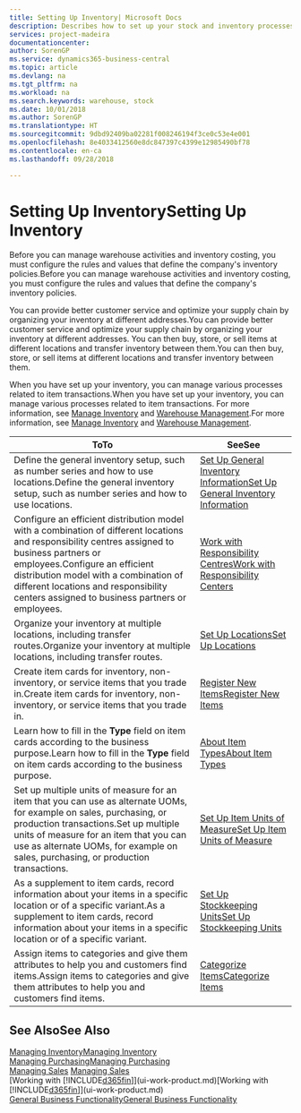 ```yaml
---
title: Setting Up Inventory| Microsoft Docs
description: Describes how to set up your stock and inventory processes, including transfer routes and locations, such as warehouses.
services: project-madeira
documentationcenter: 
author: SorenGP
ms.service: dynamics365-business-central
ms.topic: article
ms.devlang: na
ms.tgt_pltfrm: na
ms.workload: na
ms.search.keywords: warehouse, stock
ms.date: 10/01/2018
ms.author: SorenGP
ms.translationtype: HT
ms.sourcegitcommit: 9dbd92409ba02281f008246194f3ce0c53e4e001
ms.openlocfilehash: 8e4033412560e8dc847397c4399e12985490bf78
ms.contentlocale: en-ca
ms.lasthandoff: 09/28/2018

---
```

# <a name="setting-up-inventory"></a><span data-ttu-id="e94b0-103">Setting Up Inventory</span><span class="sxs-lookup"><span data-stu-id="e94b0-103">Setting Up Inventory</span></span>
<span data-ttu-id="e94b0-104">Before you can manage warehouse activities and inventory costing, you must configure the rules and values that define the company's inventory policies.</span><span class="sxs-lookup"><span data-stu-id="e94b0-104">Before you can manage warehouse activities and inventory costing, you must configure the rules and values that define the company's inventory policies.</span></span>

<span data-ttu-id="e94b0-105">You can provide better customer service and optimize your supply chain by organizing your inventory at different addresses.</span><span class="sxs-lookup"><span data-stu-id="e94b0-105">You can provide better customer service and optimize your supply chain by organizing your inventory at different addresses.</span></span> <span data-ttu-id="e94b0-106">You can then buy, store, or sell items at different locations and transfer inventory between them.</span><span class="sxs-lookup"><span data-stu-id="e94b0-106">You can then buy, store, or sell items at different locations and transfer inventory between them.</span></span>

<span data-ttu-id="e94b0-107">When you have set up your inventory, you can manage various processes related to item transactions.</span><span class="sxs-lookup"><span data-stu-id="e94b0-107">When you have set up your inventory, you can manage various processes related to item transactions.</span></span> <span data-ttu-id="e94b0-108">For more information, see [Manage Inventory](inventory-manage-inventory.md) and [Warehouse Management](warehouse-manage-warehouse.md).</span><span class="sxs-lookup"><span data-stu-id="e94b0-108">For more information, see [Manage Inventory](inventory-manage-inventory.md) and [Warehouse Management](warehouse-manage-warehouse.md).</span></span>

| <span data-ttu-id="e94b0-109">To</span><span class="sxs-lookup"><span data-stu-id="e94b0-109">To</span></span> | <span data-ttu-id="e94b0-110">See</span><span class="sxs-lookup"><span data-stu-id="e94b0-110">See</span></span> |
| --- | --- |
| <span data-ttu-id="e94b0-111">Define the general inventory setup, such as number series and how to use locations.</span><span class="sxs-lookup"><span data-stu-id="e94b0-111">Define the general inventory setup, such as number series and how to use locations.</span></span> |[<span data-ttu-id="e94b0-112">Set Up General Inventory Information</span><span class="sxs-lookup"><span data-stu-id="e94b0-112">Set Up General Inventory Information</span></span>](inventory-how-setup-general.md) |
|<span data-ttu-id="e94b0-113">Configure an efficient distribution model with a combination of different locations and responsibility centres assigned to business partners or employees.</span><span class="sxs-lookup"><span data-stu-id="e94b0-113">Configure an efficient distribution model with a combination of different locations and responsibility centers assigned to business partners or employees.</span></span>|[<span data-ttu-id="e94b0-114">Work with Responsibility Centres</span><span class="sxs-lookup"><span data-stu-id="e94b0-114">Work with Responsibility Centers</span></span>](inventory-responsibility-centers.md)|
| <span data-ttu-id="e94b0-115">Organize your inventory at multiple locations, including transfer routes.</span><span class="sxs-lookup"><span data-stu-id="e94b0-115">Organize your inventory at multiple locations, including transfer routes.</span></span> |[<span data-ttu-id="e94b0-116">Set Up Locations</span><span class="sxs-lookup"><span data-stu-id="e94b0-116">Set Up Locations</span></span>](inventory-how-register-new-items.md) |
| <span data-ttu-id="e94b0-117">Create item cards for inventory, non-inventory, or service items that you trade in.</span><span class="sxs-lookup"><span data-stu-id="e94b0-117">Create item cards for inventory, non-inventory, or service items that you trade in.</span></span> |[<span data-ttu-id="e94b0-118">Register New Items</span><span class="sxs-lookup"><span data-stu-id="e94b0-118">Register New Items</span></span>](inventory-how-register-new-items.md) |
|<span data-ttu-id="e94b0-119">Learn how to fill in the **Type** field on item cards according to the business purpose.</span><span class="sxs-lookup"><span data-stu-id="e94b0-119">Learn how to fill in the **Type** field on item cards according to the business purpose.</span></span>|[<span data-ttu-id="e94b0-120">About Item Types</span><span class="sxs-lookup"><span data-stu-id="e94b0-120">About Item Types</span></span>](inventory-about-item-types.md)| 
|<span data-ttu-id="e94b0-121">Set up multiple units of measure for an item that you can use as alternate UOMs, for example on sales, purchasing, or production transactions.</span><span class="sxs-lookup"><span data-stu-id="e94b0-121">Set up multiple units of measure for an item that you can use as alternate UOMs, for example on sales, purchasing, or production transactions.</span></span>|[<span data-ttu-id="e94b0-122">Set Up Item Units of Measure</span><span class="sxs-lookup"><span data-stu-id="e94b0-122">Set Up Item Units of Measure</span></span>](inventory-how-setup-units-of-measure.md)|
|<span data-ttu-id="e94b0-123">As a supplement to item cards, record information about your items in a specific location or of a specific variant.</span><span class="sxs-lookup"><span data-stu-id="e94b0-123">As a supplement to item cards, record information about your items in a specific location or of a specific variant.</span></span>|[<span data-ttu-id="e94b0-124">Set Up Stockkeeping Units</span><span class="sxs-lookup"><span data-stu-id="e94b0-124">Set Up Stockkeeping Units</span></span>](inventory-how-to-set-up-stockkeeping-units.md)|
| <span data-ttu-id="e94b0-125">Assign items to categories and give them attributes to help you and customers find items.</span><span class="sxs-lookup"><span data-stu-id="e94b0-125">Assign items to categories and give them attributes to help you and customers find items.</span></span> |[<span data-ttu-id="e94b0-126">Categorize Items</span><span class="sxs-lookup"><span data-stu-id="e94b0-126">Categorize Items</span></span>](inventory-how-categorize-items.md) |

## <a name="see-also"></a><span data-ttu-id="e94b0-127">See Also</span><span class="sxs-lookup"><span data-stu-id="e94b0-127">See Also</span></span>
[<span data-ttu-id="e94b0-128">Managing Inventory</span><span class="sxs-lookup"><span data-stu-id="e94b0-128">Managing Inventory</span></span>](inventory-manage-inventory.md)  
[<span data-ttu-id="e94b0-129">Managing Purchasing</span><span class="sxs-lookup"><span data-stu-id="e94b0-129">Managing Purchasing</span></span>](purchasing-manage-purchasing.md)  
<span data-ttu-id="e94b0-130">[Managing Sales](sales-manage-sales.md)  </span><span class="sxs-lookup"><span data-stu-id="e94b0-130">[Managing Sales](sales-manage-sales.md)  </span></span>  
<span data-ttu-id="e94b0-131">[Working with [!INCLUDE[d365fin](includes/d365fin_md.md)]](ui-work-product.md)</span><span class="sxs-lookup"><span data-stu-id="e94b0-131">[Working with [!INCLUDE[d365fin](includes/d365fin_md.md)]](ui-work-product.md)</span></span>  
[<span data-ttu-id="e94b0-132">General Business Functionality</span><span class="sxs-lookup"><span data-stu-id="e94b0-132">General Business Functionality</span></span>](ui-across-business-areas.md)

